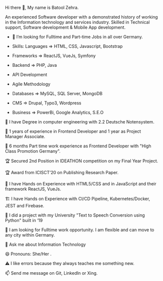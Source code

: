 Hi there 👋, My name is Batool Zehra.

An experienced Software developer with a demonstrated history of working in the Information technology and services industry. Skilled in Technical support, Software development & Mobile App development.

- 👀 I’m looking for Fulltime and Part-time Jobs in all over Germany.

- Skills: Languages => HTML, CSS, Javascript, Bootstrap
- Frameworks => ReactJS, VueJs, Symfony
- Backend => PHP, Java
- API Development
- Agile Methodology
- Databases => MySQL, SQL Server, MongoDB
- CMS => Drupal, Typo3, Wordpress
- Business => PowerBi, Google Analytics, S.E.O

👩  I have Degree in computer engineering with 2.2 Deutsche Notensystem.

💼 1 years of experience in Frontend Developer and 1 year as Project Manager Associate.

💼 6 months Part time work experience as Frontend Developer with "High Class Promotion Germany".

🏆 Secured 2nd Position in IDEATHON competition on my Final Year Project.

🏆 Award from ICISCT’20 on Publishing Research Paper.

🌱 I have Hands on Experience with HTML5/CSS and in JavaScript and their framework ReactJS, VueJs.

🏗️ I have Hands on Experience with CI/CD Pipeline, Kubernetes/Docker, JEST and Firebase.

🔭 I did a project with my University "Text to Speech Conversion using Python" built in ‘19

🔭 I am looking for Fulltime work opportunity. I am flexible and can move to any city within Germany.

💬 Ask me about Information Technology

😄 Pronouns: She/Her . 

⚠️ I like errors because they always teaches me something new.

📫 Send me message on Git, LinkedIn or Xing.

<!---
engrbatoolzehra/engrbatoolzehra is a ✨ special ✨ repository because its `README.md` (this file) appears on your GitHub profile.
You can click the Preview link to take a look at your changes.
--->
